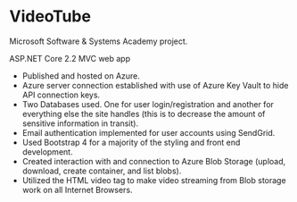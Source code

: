 # VideoTube
Microsoft Software &amp; Systems Academy project.

ASP.NET Core 2.2 MVC web app
 - Published and hosted on Azure.
 - Azure server connection established with use of Azure Key Vault to hide API connection keys.
 - Two Databases used. One for user login/registration and another for everything else the site handles (this is to decrease the amount of sensitive information in transit).
 - Email authentication implemented for user accounts using SendGrid.
 - Used Bootstrap 4 for a majority of the styling and front end development.
 - Created interaction with and connection to Azure Blob Storage (upload, download, create container, and list blobs).
 - Utilized the HTML video tag to make video streaming from Blob storage work on all Internet Browsers.
